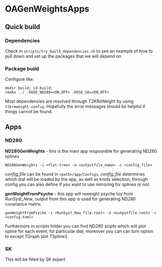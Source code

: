 # OAGenWeightsApps

## Quick build

### Dependencies

Check in `scripts/try_build_dependencies.sh` to see an example of how to pull down and set up the packages that we will depend on.

### Package build

Configure like:

```
mkdir build; cd build;
cmake ../ -DUSE_ND280=<ON,OFF> -DUSE_SK=<ON,OFF>
```

Most dependencies are resolved through T2KReWeight by using `t2kreweight-config`.
Hopefully the error messages should be helpful if things cannot be found.

## Apps

### ND280

**ND280GenWeights** - this is the main app resposnible for generating ND280 splines
```
ND280GenWeights -i <flat-tree> -o <outputfile_name> -c <config_file>
```
*config_file* can be found in `<path>/app/Configs`. *config_file* determines which dial will be loaded by the app,
as well as knots selection, through config you can also define if you want to use mirroring for splines or not.

**genWeightFromPsyche** - this app will reweight psyche toy from *RunSyst_New*, output from this app
is used for generating ND280 covariance matrix. 
```
genWeightFromPsyche -i <RunSyst_New_file.root> -o <outputfile.root< -c <config.toml>
```

Furthermore in scripts folder you can find ND280 scipts which will plot spline for each event, for particular dial, moreover you can
can turn option to except TGraph plot TSpline3.

### SK
This will be filled by SK expert
